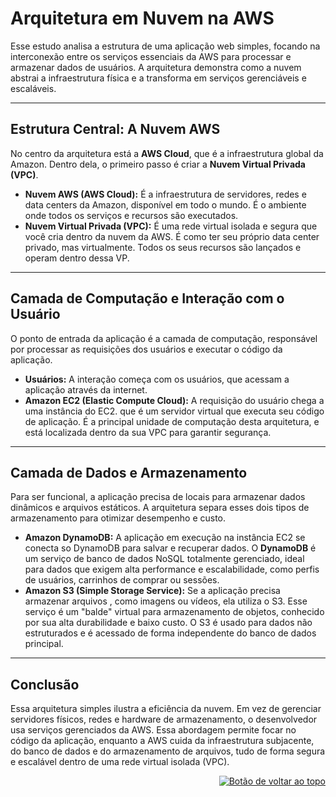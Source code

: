 <a id="top"></a>
# Arquitetura em Nuvem na AWS
Esse estudo analisa a estrutura de uma aplicação web simples, focando na interconexão entre os serviços essenciais da AWS para processar e armazenar dados de usuários. A arquitetura  demonstra como a nuvem abstrai a infraestrutura física e a transforma em serviços gerenciáveis e escaláveis.

---
## Estrutura Central: A Nuvem AWS
No centro da arquitetura está a **AWS Cloud**, que é a infraestrutura global da Amazon. Dentro dela, o primeiro passo é criar a **Nuvem Virtual Privada (VPC)**.
* **Nuvem AWS (AWS Cloud):** É a infraestrutura de servidores, redes e data centers da Amazon, disponível em todo o mundo. É o ambiente onde todos os serviços e recursos são executados.
* **Nuvem Virtual Privada (VPC):** É uma rede virtual isolada e segura que você cria dentro da nuvem da AWS. É como ter seu próprio data center privado, mas virtualmente. Todos os seus recursos são lançados e operam dentro dessa VP.

---
## Camada de Computação e Interação com o Usuário
O ponto de entrada da aplicação é a camada de computação, responsável por processar as requisições dos usuários e executar o código da aplicação.
* **Usuários:** A interação começa com os usuários, que acessam a aplicação através da internet.
* **Amazon EC2 (Elastic Compute Cloud):** A requisição do usuário chega a uma instância do EC2. que é um servidor virtual que executa seu código de aplicação. É a principal unidade de computação desta arquitetura, e está localizada dentro da sua VPC para garantir segurança.

---
## Camada de Dados e Armazenamento
Para ser funcional, a aplicação precisa de locais para armazenar dados dinâmicos e arquivos estáticos. A arquitetura separa esses dois tipos de armazenamento para otimizar desempenho e custo.
* **Amazon DynamoDB:** A aplicação em execução na instância EC2 se conecta so DynamoDB para salvar e recuperar dados. O **DynamoDB** é um serviço de banco de dados NoSQL totalmente gerenciado, ideal para dados que exigem alta performance e escalabilidade, como perfis de usuários, carrinhos de comprar ou sessões.
* **Amazon S3 (Simple Storage Service):** Se a aplicação precisa armazenar arquivos , como imagens ou vídeos, ela utiliza o S3. Esse serviço é um "balde" virtual para armazenamento de objetos, conhecido por sua alta durabilidade e baixo custo. O S3 é usado para dados não estruturados e é acessado de forma independente do banco de dados principal.
---
## **Conclusão**
Essa arquitetura simples ilustra a eficiência da nuvem. Em vez de gerenciar servidores físicos, redes e hardware de armazenamento, o desenvolvedor usa serviços gerenciados da AWS. Essa abordagem permite focar no código da aplicação, enquanto a AWS cuida da infraestrutura subjacente, do banco de dados e do armazenamento de arquivos, tudo de forma segura e escalável dentro de uma rede virtual isolada (VPC).


<div align="right">
  <a href="#top">
    <img src="https://img.shields.io/badge/-Voltar%20ao%20Topo-lightgrey?style=for-the-badge" alt="Botão de voltar ao topo">
  </a>
</div>